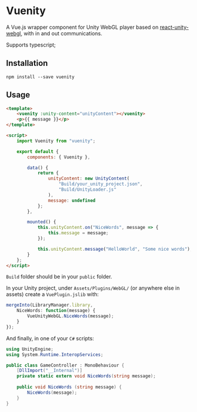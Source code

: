 # Vuenity

A Vue.js wrapper component for Unity WebGL player based on [react-unity-webgl](https://www.npmjs.com/package/react-unity-webgl), with in and out communications.

Supports typescript;

## Installation

`npm install --save vuenity`

## Usage

```html
<template>
    <vuenity :unity-content="unityContent"></vuenity>
    <p>{{ message }}</p>
</template>

<script>
    import Vuenity from "vuenity";

    export default {
        components: { Vuenity },

        data() {
            return {
                unityContent: new UnityContent(
                    "Build/your_unity_project.json",
                    "Build/UnityLoader.js"
                ),
                message: undefined
            };
        },

        mounted() {
            this.unityContent.on("NiceWords", message => {
                this.message = message;
            });

            this.unityContent.message("HelloWorld", "Some nice words");
        }
    };
</script>
```

`Build` folder should be in your `public` folder.

In your Unity project, under `Assets/Plugins/WebGL/` (or anywhere else in assets) create a `VuePlugin.jslib` with:

```js
mergeInto(LibraryManager.library,
    NiceWords: function(message) {
        VueUnityWebGL.NiceWords(message);
    }
});
```

And finally, in one of your `C#` scripts:

```cs
using UnityEngine;
using System.Runtime.InteropServices;

public class GameController : MonoBehaviour {
    [DllImport("__Internal")]
    private static extern void NiceWords(string message);
    
    public void NiceWords (string message) {
        NiceWords(message);
    }
}

```